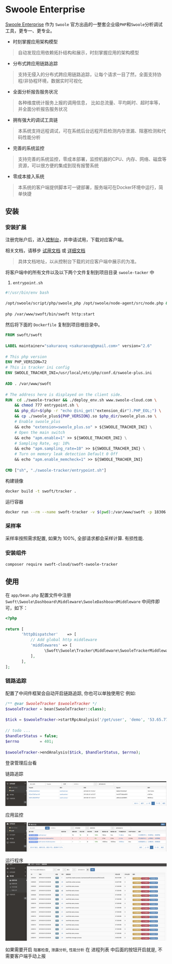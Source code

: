 # Swoole Enterprise


[Swoole Enterprise](https://www.swoole-cloud.com/dashboard.html) 作为 `Swoole` 官方出品的一整套企业级`PHP`和`Swoole`分析调试工具，更专一、更专业。

- 时刻掌握应用架构模型
> 自动发现应用依赖拓扑结构和展示，时刻掌握应用的架构模型
- 分布式跨应用链路追踪
> 支持无侵入的分布式跨应用链路追踪，让每个请求一目了然，全面支持协程/非协程环境，数据实时可视化
- 全面分析报告服务状况
> 各种维度统计服务上报的调用信息， 比如总流量、平均耗时、超时率等，并全面分析报告服务状况
- 拥有强大的调试工具链
> 本系统支持远程调试，可在系统后台远程开启检测内存泄漏、阻塞检测和代码性能分析
- 完善的系统监控
> 支持完善的系统监控，零成本部署，监控机器的CPU、内存、网络、磁盘等资源，可以很方便的集成到现有报警系统
- 零成本接入系统
> 本系统的客户端提供脚本可一键部署，服务端可在Docker环境中运行，简单快捷

## 安装

### 安装扩展

注册完账户后，进入[控制台](https://www.swoole-cloud.com/dashboard/catdemo/)，并申请试用，下载对应客户端。

相关文档，请移步 [试用文档](https://www.yuque.com/swoole-wiki/try) 或 [详细文档](https://www.yuque.com/swoole-wiki/dam5n7) 

> 具体文档地址，以从控制台下载的对应客户端中展示的为准。

将客户端中的所有文件以及以下两个文件复制到项目目录 `swoole-tacker` 中

1. `entrypoint.sh`

```bash
#!/usr/bin/env bash

/opt/swoole/script/php/swoole_php /opt/swoole/node-agent/src/node.php &

php /var/www/swoft/bin/swoft http:start

```

然后将下面的 `Dockerfile` 复制到项目根目录中。

```dockerfile
FROM swoft/swoft

LABEL maintainer="sakuraovq <sakuraovq@gmail.com>" version="2.6"

# This php version
ENV PHP_VERSION=72
# This is tracker ini config
ENV SWOOLE_TRACHER_INI=/usr/local/etc/php/conf.d/swoole-plus.ini

ADD . /var/www/swoft

# The address here is displayed on the client side.
RUN  cd ./swoole-tracker && ./deploy_env.sh www.swoole-cloud.com \
    && chmod 777 entrypoint.sh \
    && php_dir=$(php -r "echo @ini_get("extension_dir").PHP_EOL;") \
    && cp ./swoole_plus${PHP_VERSION}.so $php_dir/swoole_plus.so \
    # Enable swoole_plus
    && echo "extension=swoole_plus.so" > ${SWOOLE_TRACHER_INI} \
    # Open the main switch
    && echo "apm.enable=1" >> ${SWOOLE_TRACHER_INI} \
    # Sampling Rate, eg: 10%
    && echo "apm.sampling_rate=10" >> ${SWOOLE_TRACHER_INI} \
    # Turn on memory leak detection Default 0 Off
    && echo "apm.enable_memcheck=1" >> ${SWOOLE_TRACHER_INI}

CMD ["sh", "./swoole-tracker/entrypoint.sh"]
```

构建镜像
```bash
docker build -t swoft/tracker .
```
运行容器

```bash
docker run --rm --name swoft-tracker -v $(pwd):/var/www/swoft -p 18306:18306 swoft/tracker
```
### 采样率

采样率按照需求配置, 如果为 100%, 全部请求都会采样计算. 有损性能. 

### 安装组件

```bash
composer require swoft-cloud/swoft-swoole-tracker
```

## 使用

在 `app/bean.php` 配置文件中注册 `Swoft\Swoole\Dashboard\Middleware\SwooleDashboardMiddleware` 中间件即可，如下：

```php
<?php

return [
       'httpDispatcher'    => [
           // Add global http middleware
           'middlewares' => [
                 \Swoft\Swoole\Tracker\Middleware\SwooleTrackerMiddleware::class,
           ],
       ],
];
```

### 链路追踪

配置了中间件框架会自动开启链路追踪, 你也可以单独使用它 例如:
```php
/** @var SwooleTracker $swooleTracker */
$swooleTracker = bean(SwooleTracker::class);

$tick = $swooleTracker->startRpcAnalysis('/get/user', 'demo', '53.65.77.11', $traceId, $spanId);

// todo ...
$handlerStatus = false;
$errno         = 401;

$swooleTracker->endAnalysis($tick, $handlerStatus, $errno);
```

登录管理后台看

链路追踪

![trace](../image/extra/trace.png)
 
 应用监控
 
 ![trace](../image/extra/monitor.png)
 
 运行程序
  ![trace](../image/extra/process.png)

如果需要开启 `阻塞检查`, `泄露分析`, `性能分析` 在 进程列表 中后面的按钮开启就是, 
不需要客户端手动上报
 